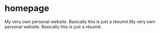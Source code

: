 # homepage
My very own personal website. Basically this is just a résumé.My very own personal website. Basically this is just a résumé.